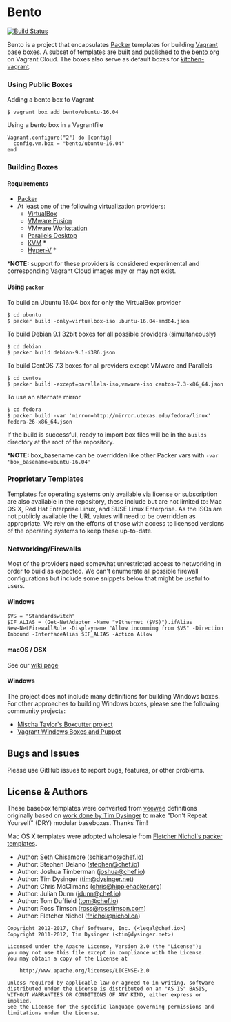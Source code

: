 # Bento

[![Build Status](http://img.shields.io/travis/chef/bento.svg)][travis]

Bento is a project that encapsulates [Packer](https://www.packer.io/) templates for building [Vagrant](https://www.vagrantup.com/) base boxes. A subset of templates are built and published to the [bento org](https://app.vagrantup.com/bento) on Vagrant Cloud. The boxes also serve as default boxes for [kitchen-vagrant](https://github.com/test-kitchen/kitchen-vagrant/).

### Using Public Boxes

Adding a bento box to Vagrant

```
$ vagrant box add bento/ubuntu-16.04
```

Using a bento box in a Vagrantfile

```
Vagrant.configure("2") do |config|
  config.vm.box = "bento/ubuntu-16.04"
end
```

### Building Boxes

#### Requirements

- [Packer](https://www.packer.io/)
- At least one of the following virtualization providers:
  - [VirtualBox](https://www.virtualbox.org)
  - [VMware Fusion](https://www.vmware.com/products/fusion.html)
  - [VMware Workstation](https://www.vmware.com/products/workstation.html)
  - [Parallels Desktop](http://www.parallels.com/products/desktop)
  - [KVM](https://www.linux-kvm.org/page/Main_Page) *
  - [Hyper-V](https://technet.microsoft.com/en-us/library/hh831531(v=ws.11).aspx) *

\***NOTE:** support for these providers is considered experimental and corresponding Vagrant Cloud images may or may not exist.

#### Using `packer`

To build an Ubuntu 16.04 box for only the VirtualBox provider

```
$ cd ubuntu
$ packer build -only=virtualbox-iso ubuntu-16.04-amd64.json
```

To build Debian 9.1 32bit boxes for all possible providers (simultaneously)

```
$ cd debian
$ packer build debian-9.1-i386.json
```

To build CentOS 7.3 boxes for all providers except VMware and Parallels

```
$ cd centos
$ packer build -except=parallels-iso,vmware-iso centos-7.3-x86_64.json
```

To use an alternate mirror

```
$ cd fedora
$ packer build -var 'mirror=http://mirror.utexas.edu/fedora/linux' fedora-26-x86_64.json
```

If the build is successful, ready to import box files will be in the `builds` directory at the root of the repository.

\***NOTE:** box_basename can be overridden like other Packer vars with `-var 'box_basename=ubuntu-16.04'`

### Proprietary Templates

Templates for operating systems only available via license or subscription are also available in the repository, these include but are not limited to: Mac OS X, Red Hat Enterprise Linux, and SUSE Linux Enterprise. As the ISOs are not publicly available the URL values will need to be overridden as appropriate. We rely on the efforts of those with access to licensed versions of the operating systems to keep these up-to-date.

### Networking/Firewalls

Most of the providers need somewhat unrestricted access to networking in order to build as expected. We can't enumerate all possible firewall configurations but include some snippets below that might be useful to users.

#### Windows

```
$VS = "Standardswitch"
$IF_ALIAS = (Get-NetAdapter -Name "vEthernet ($VS)").ifAlias
New-NetFirewallRule -Displayname "Allow incomming from $VS" -Direction Inbound -InterfaceAlias $IF_ALIAS -Action Allow
```

#### macOS / OSX

See our [wiki page](https://github.com/chef/bento/wiki/macOS)

#### Windows

The project does not include many definitions for building Windows boxes. For other approaches to building Windows boxes, please see the following community projects:

- [Mischa Taylor's Boxcutter project](https://github.com/boxcutter)
- [Vagrant Windows Boxes and Puppet](https://github.com/ferventcoder/vagrant-windows-puppet/tree/master/baseboxes)

## Bugs and Issues

Please use GitHub issues to report bugs, features, or other problems.

## License & Authors

These basebox templates were converted from [veewee](https://github.com/jedi4ever/veewee) definitions originally based on [work done by Tim Dysinger](https://github.com/dysinger/basebox) to make "Don't Repeat Yourself" (DRY) modular baseboxes. Thanks Tim!

Mac OS X templates were adopted wholesale from [Fletcher Nichol's packer templates](https://github.com/fnichol/packer-templates).

- Author: Seth Chisamore ([schisamo@chef.io](mailto:schisamo@chef.io))
- Author: Stephen Delano ([stephen@chef.io](mailto:stephen@chef.io))
- Author: Joshua Timberman ([joshua@chef.io](mailto:joshua@chef.io))
- Author: Tim Dysinger ([tim@dysinger.net](mailto:tim@dysinger.net))
- Author: Chris McClimans ([chris@hippiehacker.org](mailto:chris@hippiehacker.org))
- Author: Julian Dunn ([jdunn@chef.io](mailto:jdunn@chef.io))
- Author: Tom Duffield ([tom@chef.io](mailto:tom@chef.io))
- Author: Ross Timson ([ross@rosstimson.com](mailto:ross@rosstimson.com))
- Author: Fletcher Nichol ([fnichol@nichol.ca](mailto:fnichol@nichol.ca))

```text
Copyright 2012-2017, Chef Software, Inc. (<legal@chef.io>)
Copyright 2011-2012, Tim Dysinger (<tim@dysinger.net>)

Licensed under the Apache License, Version 2.0 (the "License");
you may not use this file except in compliance with the License.
You may obtain a copy of the License at

    http://www.apache.org/licenses/LICENSE-2.0

Unless required by applicable law or agreed to in writing, software
distributed under the License is distributed on an "AS IS" BASIS,
WITHOUT WARRANTIES OR CONDITIONS OF ANY KIND, either express or implied.
See the License for the specific language governing permissions and
limitations under the License.
```

[travis]: https://travis-ci.org/chef/bento

